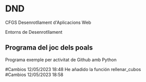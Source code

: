 # DND

CFGS Desenrotllament d'Aplicacions Web

Entorns de Desenrotllament

## Programa del joc dels poals

Programa exemple per activitat de Github amb Python

#Cambios
12/05/2023	18:48
He añadido la función rellenar_cubos
#Cambios
12/05/2023	18:58
